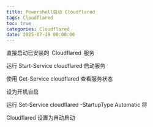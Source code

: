 ```yaml
---
title: Powershell启动 Cloudflared
tags: Cloudflared
toc: true
categories: Cloudflared
date: 2025-07-19 00:00:00
---
```


直接启动已安装的  Cloudflared  服务

运行 Start-Service cloudflared 启动服务

使用 Get-Service cloudflared 查看服务状态

设为开机自启

运行 Set-Service cloudflared -StartupType Automatic 将

Cloudflared 设置为自动启动
